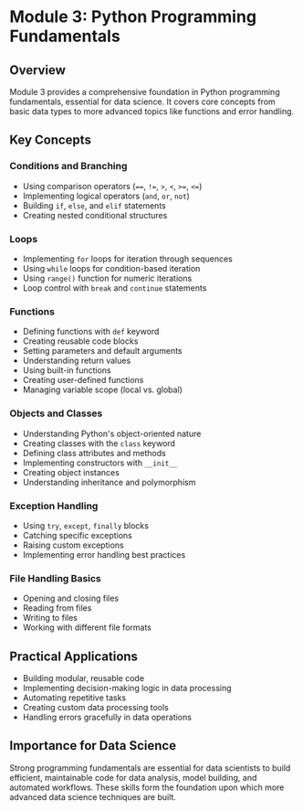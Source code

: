 # Module 3: Python Programming Fundamentals

## Overview
Module 3 provides a comprehensive foundation in Python programming fundamentals, essential for data science. It covers core concepts from basic data types to more advanced topics like functions and error handling.

## Key Concepts

### Conditions and Branching
- Using comparison operators (`==`, `!=`, `>`, `<`, `>=`, `<=`)
- Implementing logical operators (`and`, `or`, `not`)
- Building `if`, `else`, and `elif` statements
- Creating nested conditional structures

### Loops
- Implementing `for` loops for iteration through sequences
- Using `while` loops for condition-based iteration
- Using `range()` function for numeric iterations
- Loop control with `break` and `continue` statements

### Functions
- Defining functions with `def` keyword
- Creating reusable code blocks
- Setting parameters and default arguments
- Understanding return values
- Using built-in functions
- Creating user-defined functions
- Managing variable scope (local vs. global)

### Objects and Classes
- Understanding Python's object-oriented nature
- Creating classes with the `class` keyword
- Defining class attributes and methods
- Implementing constructors with `__init__`
- Creating object instances
- Understanding inheritance and polymorphism

### Exception Handling
- Using `try`, `except`, `finally` blocks
- Catching specific exceptions
- Raising custom exceptions
- Implementing error handling best practices

### File Handling Basics
- Opening and closing files
- Reading from files
- Writing to files
- Working with different file formats

## Practical Applications
- Building modular, reusable code
- Implementing decision-making logic in data processing
- Automating repetitive tasks
- Creating custom data processing tools
- Handling errors gracefully in data operations

## Importance for Data Science
Strong programming fundamentals are essential for data scientists to build efficient, maintainable code for data analysis, model building, and automated workflows. These skills form the foundation upon which more advanced data science techniques are built.
